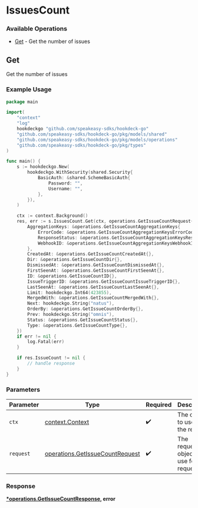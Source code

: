 # IssuesCount

### Available Operations

* [Get](#get) - Get the number of issues

## Get

Get the number of issues

### Example Usage

```go
package main

import(
	"context"
	"log"
	hookdeckgo "github.com/speakeasy-sdks/hookdeck-go"
	"github.com/speakeasy-sdks/hookdeck-go/pkg/models/shared"
	"github.com/speakeasy-sdks/hookdeck-go/pkg/models/operations"
	"github.com/speakeasy-sdks/hookdeck-go/pkg/types"
)

func main() {
    s := hookdeckgo.New(
        hookdeckgo.WithSecurity(shared.Security{
            BasicAuth: &shared.SchemeBasicAuth{
                Password: "",
                Username: "",
            },
        }),
    )

    ctx := context.Background()
    res, err := s.IssuesCount.Get(ctx, operations.GetIssueCountRequest{
        AggregationKeys: &operations.GetIssueCountAggregationKeys{
            ErrorCode: &operations.GetIssueCountAggregationKeysErrorCode{},
            ResponseStatus: &operations.GetIssueCountAggregationKeysResponseStatus{},
            WebhookID: &operations.GetIssueCountAggregationKeysWebhookID{},
        },
        CreatedAt: &operations.GetIssueCountCreatedAt{},
        Dir: &operations.GetIssueCountDir{},
        DismissedAt: &operations.GetIssueCountDismissedAt{},
        FirstSeenAt: &operations.GetIssueCountFirstSeenAt{},
        ID: &operations.GetIssueCountID{},
        IssueTriggerID: &operations.GetIssueCountIssueTriggerID{},
        LastSeenAt: &operations.GetIssueCountLastSeenAt{},
        Limit: hookdeckgo.Int64(423855),
        MergedWith: &operations.GetIssueCountMergedWith{},
        Next: hookdeckgo.String("natus"),
        OrderBy: &operations.GetIssueCountOrderBy{},
        Prev: hookdeckgo.String("omnis"),
        Status: &operations.GetIssueCountStatus{},
        Type: &operations.GetIssueCountType{},
    })
    if err != nil {
        log.Fatal(err)
    }

    if res.IssueCount != nil {
        // handle response
    }
}
```

### Parameters

| Parameter                                                                          | Type                                                                               | Required                                                                           | Description                                                                        |
| ---------------------------------------------------------------------------------- | ---------------------------------------------------------------------------------- | ---------------------------------------------------------------------------------- | ---------------------------------------------------------------------------------- |
| `ctx`                                                                              | [context.Context](https://pkg.go.dev/context#Context)                              | :heavy_check_mark:                                                                 | The context to use for the request.                                                |
| `request`                                                                          | [operations.GetIssueCountRequest](../../models/operations/getissuecountrequest.md) | :heavy_check_mark:                                                                 | The request object to use for the request.                                         |


### Response

**[*operations.GetIssueCountResponse](../../models/operations/getissuecountresponse.md), error**

